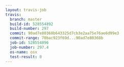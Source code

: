 ```yaml
---
layout: travis-job
travis:
  branch: master
  build-id: 528554892
  build-number: 297
  commit: 90ad7e80368b643325d7cb3e2aa75e76ae6d99e3
  commit-range: 70bac923f69d...90ad7e80368b
  job-id: 528554896
  job-number: 297.4
  os-name: osx
  test-result: 0
---
```

